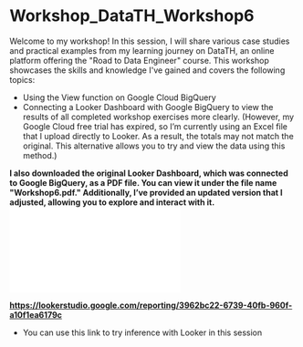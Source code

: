 # Workshop_DataTH_Workshop6

Welcome to my workshop! In this session, I will share various case studies and practical examples from my learning journey on DataTH, an online platform offering the "Road to Data Engineer" course. This workshop showcases the skills and knowledge I've gained and covers the following topics:

- Using the View function on Google Cloud BigQuery
- Connecting a Looker Dashboard with Google BigQuery to view the results of all completed workshop exercises more clearly. (However, my Google Cloud free trial has expired, so I’m currently using an Excel file that I upload directly to Looker. As a result, the totals may not match the original. This alternative allows you to try and view the data using this method.)

**I also downloaded the original Looker Dashboard, which was connected to Google BigQuery, as a PDF file. You can view it under the file name "Workshop6.pdf." Additionally, I’ve provided an updated version that I adjusted, allowing you to explore and interact with it.**
![alt text](file:///C:/Users/66856/Downloads/Workshop6.pdf)



**https://lookerstudio.google.com/reporting/3962bc22-6739-40fb-960f-a10f1ea6179c**
- You can use this link to try inference with Looker in this session

